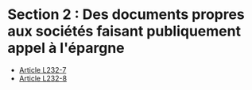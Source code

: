 # Section 2 : Des documents propres aux sociétés faisant publiquement appel à l'épargne

- [Article L232-7](article-l232-7.md)
- [Article L232-8](article-l232-8.md)
